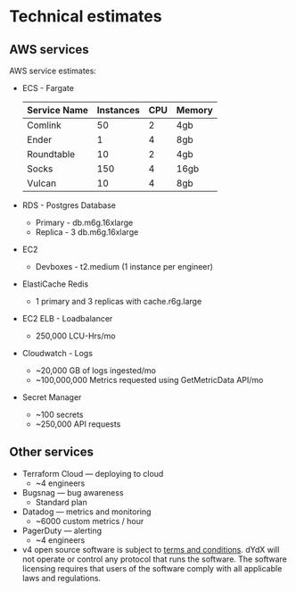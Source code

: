 # Technical estimates

## AWS services

AWS service estimates:

- ECS - Fargate

  | Service Name | Instances | CPU | Memory |
  | ------------ | --------- | --- | ------ |
  | Comlink      | 50        |  2  | 4gb    |
  | Ender        | 1         |  4  | 8gb    |
  | Roundtable   | 10        |  2  | 4gb    |
  | Socks        | 150       |  4  | 16gb   |
  | Vulcan       | 10        |  4  | 8gb    |
- RDS - Postgres Database
  - Primary - db.m6g.16xlarge
  - Replica - 3 db.m6g.16xlarge
- EC2
  - Devboxes - t2.medium (1 instance per engineer)
- ElastiCache Redis
  - 1 primary and 3 replicas with cache.r6g.large
- EC2 ELB - Loadbalancer
  - 250,000 LCU-Hrs/mo
- Cloudwatch - Logs
  - ~20,000 GB of logs ingested/mo
  - ~100,000,000 Metrics requested using GetMetricData API/mo
- Secret Manager
  - ~100 secrets
  - ~250,000 API requests

## Other services

- Terraform Cloud — deploying to cloud
  - ~4 engineers
- Bugsnag — bug awareness
  - Standard plan
- Datadog — metrics and monitoring
  - ~6000 custom metrics / hour
- PagerDuty — alerting
  - ~4 engineers
- v4 open source software is subject to [terms and conditions](https://dydx.exchange/v4-terms). dYdX will not operate or control any protocol that runs the software. The software licensing requires that users of the software comply with all applicable laws and regulations.
